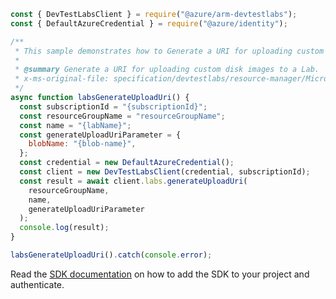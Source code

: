 ```javascript
const { DevTestLabsClient } = require("@azure/arm-devtestlabs");
const { DefaultAzureCredential } = require("@azure/identity");

/**
 * This sample demonstrates how to Generate a URI for uploading custom disk images to a Lab.
 *
 * @summary Generate a URI for uploading custom disk images to a Lab.
 * x-ms-original-file: specification/devtestlabs/resource-manager/Microsoft.DevTestLab/stable/2018-09-15/examples/Labs_GenerateUploadUri.json
 */
async function labsGenerateUploadUri() {
  const subscriptionId = "{subscriptionId}";
  const resourceGroupName = "resourceGroupName";
  const name = "{labName}";
  const generateUploadUriParameter = {
    blobName: "{blob-name}",
  };
  const credential = new DefaultAzureCredential();
  const client = new DevTestLabsClient(credential, subscriptionId);
  const result = await client.labs.generateUploadUri(
    resourceGroupName,
    name,
    generateUploadUriParameter
  );
  console.log(result);
}

labsGenerateUploadUri().catch(console.error);
```

Read the [SDK documentation](https://github.com/Azure/azure-sdk-for-js/blob/%40azure%2Farm-devtestlabs_4.0.1/sdk/devtestlabs/arm-devtestlabs/README.md) on how to add the SDK to your project and authenticate.
